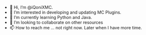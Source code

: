 - 👋 Hi, I’m @iQoniXMC.
- 👀 I’m interested in developing and updating MC Plugins.
- 🌱 I’m currently learning Python and Java.
- 💞️ I’m looking to collaborate on other resources
- 📫 How to reach me ... not right now. Later when I have more time.

<!---
iQoniXMC/iQoniXMC is a ✨ special ✨ repository because its `README.md` (this file) appears on your GitHub profile.
You can click the Preview link to take a look at your changes.
--->
